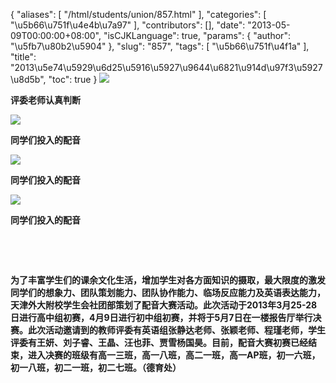 {
    "aliases": [
        "/html/students/union/857.html"
    ],
    "categories": [
        "\u5b66\u751f\u4e4b\u7a97"
    ],
    "contributors": [],
    "date": "2013-05-09T00:00:00+08:00",
    "isCJKLanguage": true,
    "params": {
        "author": "\u5fb7\u80b2\u5904"
    },
    "slug": "857",
    "tags": [
        "\u5b66\u751f\u4f1a"
    ],
    "title": "2013\u5e74\u5929\u6d25\u5916\u5927\u9644\u6821\u914d\u97f3\u5927\u8d5b",
    "toc": true
}
**![](https://cdn.tfls.online/mirror/full/101a7f1e36044b2c17292987c46a62f714beccc4.jpg)**

**评委老师认真判断**

**![](https://cdn.tfls.online/mirror/full/52bb752128a2e76ab839f36f700aa38ab6b451ce.jpg)**

**同学们投入的配音**

**![](https://cdn.tfls.online/mirror/full/ac3d4795e96338dcb14f86cb54441587c0ac0668.jpg)**

**同学们投入的配音**

**![](https://cdn.tfls.online/mirror/full/cdc8a1bcb2644b3d9b1e8c3980213d745ecd3e6a.jpg)**

**同学们投入的配音**

 

 

**为了丰富学生们的课余文化生活，增加学生对各方面知识的摄取，最大限度的激发同学们的想象力、团队策划能力、团队协作能力、临场反应能力及英语表达能力，天津外大附校学生会社团部策划了配音大赛活动。此次活动于2013年3月25-28日进行高中组初赛，4月9日进行初中组初赛，并将于5月7日在一楼报告厅举行决赛。此次活动邀请到的教师评委有英语组张静达老师、张颖老师、程瑾老师，学生评委有王妍、刘子睿、王晶、汪也菲、贾雪杨国昊。目前，配音大赛初赛已经结束，进入决赛的班级有高一三班，高一八班，高二一班，高一AP班，初一六班，初一八班，初二一班，初二七班。（德育处）**

